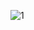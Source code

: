 ![1](https://user-images.githubusercontent.com/72718608/127845529-67d8afc0-288b-46d8-aab7-cf244a2ac466.png)
